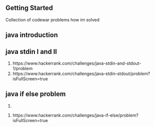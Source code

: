 ## Getting Started

Collection of codewar problems how im solved 

## java introduction

## java stdin I and II

<ol>
  <li>https://www.hackerrank.com/challenges/java-stdin-and-stdout-1/problem</li>
  <li>https://www.hackerrank.com/challenges/java-stdin-stdout/problem?isFullScreen=true</li>
</ol>

## java if else problem
1.
<ol>
  <li>https://www.hackerrank.com/challenges/java-if-else/problem?isFullScreen=true</li>
</ol>




